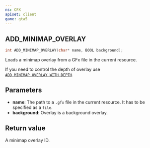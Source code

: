 ```yaml
---
ns: CFX
apiset: client
game: gta5
---
```

## ADD_MINIMAP_OVERLAY

```c
int ADD_MINIMAP_OVERLAY(char* name, BOOL background);
```

Loads a minimap overlay from a GFx file in the current resource.

If you need to control the depth of overlay use [`ADD_MINIMAP_OVERLAY_WITH_DEPTH`](#_0xED0935B5).

## Parameters
* **name**: The path to a `.gfx` file in the current resource. It has to be specified as a `file`.
* **background**: Overlay is a background overlay.

## Return value
A minimap overlay ID.
